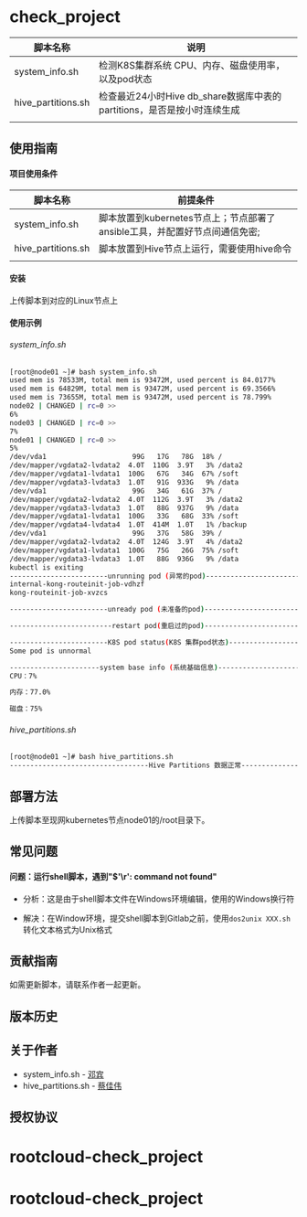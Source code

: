 # check_project
| 脚本名称           | 说明                                                         |
| ------------------ | ------------------------------------------------------------ |
| system_info.sh     | 检测K8S集群系统 CPU、内存、磁盘使用率，以及pod状态           |
| hive_partitions.sh | 检查最近24小时Hive db_share数据库中表的partitions，是否是按小时连续生成 |
|                    |                                                              |




## 使用指南

#### 项目使用条件

| 脚本名称           | 前提条件                                                     |
| ------------------ | ------------------------------------------------------------ |
| system_info.sh     | 脚本放置到kubernetes节点上；节点部署了ansible工具，并配置好节点间通信免密; |
| hive_partitions.sh | 脚本放置到Hive节点上运行，需要使用hive命令                   |
|                    |                                                              |

#### 安装

上传脚本到对应的Linux节点上



#### 使用示例

###### system_info.sh

~~~bash
[root@node01 ~]# bash system_info.sh
used mem is 78533M, total mem is 93472M, used percent is 84.0177%
used mem is 64829M, total mem is 93472M, used percent is 69.3566%
used mem is 73655M, total mem is 93472M, used percent is 78.799%
node02 | CHANGED | rc=0 >>
6%
node03 | CHANGED | rc=0 >>
7%
node01 | CHANGED | rc=0 >>
5%
/dev/vda1                     99G   17G   78G  18% /
/dev/mapper/vgdata2-lvdata2  4.0T  110G  3.9T   3% /data2
/dev/mapper/vgdata1-lvdata1  100G   67G   34G  67% /soft
/dev/mapper/vgdata3-lvdata3  1.0T   91G  933G   9% /data
/dev/vda1                     99G   34G   61G  37% /
/dev/mapper/vgdata2-lvdata2  4.0T  112G  3.9T   3% /data2
/dev/mapper/vgdata3-lvdata3  1.0T   88G  937G   9% /data
/dev/mapper/vgdata1-lvdata1  100G   33G   68G  33% /soft
/dev/mapper/vgdata4-lvdata4  1.0T  414M  1.0T   1% /backup
/dev/vda1                     99G   37G   58G  39% /
/dev/mapper/vgdata2-lvdata2  4.0T  124G  3.9T   4% /data2
/dev/mapper/vgdata1-lvdata1  100G   75G   26G  75% /soft
/dev/mapper/vgdata3-lvdata3  1.0T   88G  936G   9% /data
kubectl is exiting
------------------------unrunning pod (异常的pod)-----------------------------------
internal-kong-routeinit-job-vdhzf
kong-routeinit-job-xvzcs

------------------------unready pod (未准备的pod)-----------------------------------

-------------------------restart pod(重启过的pod)-----------------------------------

------------------------K8S pod status(K8S 集群pod状态)------------------------------
Some pod is unnormal

----------------------system base info (系统基础信息)-------------------------------
CPU：7%

内存：77.0%

磁盘：75%
~~~

###### hive_partitions.sh

~~~bash
[root@node01 ~]# bash hive_partitions.sh
----------------------------------Hive Partitions 数据正常-----------------------------------
~~~



## 部署方法

上传脚本至现网kubernetes节点node01的/root目录下。



## 常见问题

#### 问题：运行shell脚本，遇到"$'\r': command not found"

- 分析：这是由于shell脚本文件在Windows环境编辑，使用的Windows换行符

- 解决：在Window环境，提交shell脚本到Gitlab之前，使用`dos2unix XXX.sh`转化文本格式为Unix格式



## 贡献指南
如需更新脚本，请联系作者一起更新。




## 版本历史




## 关于作者

* system_info.sh - [邓宾](mailto:bin.deng@rootcloud.com)
* hive_partitions.sh - [蔡佳伟](mailto:jiawei.cai@rootcloud.com)



## 授权协议

# rootcloud-check_project
# rootcloud-check_project

